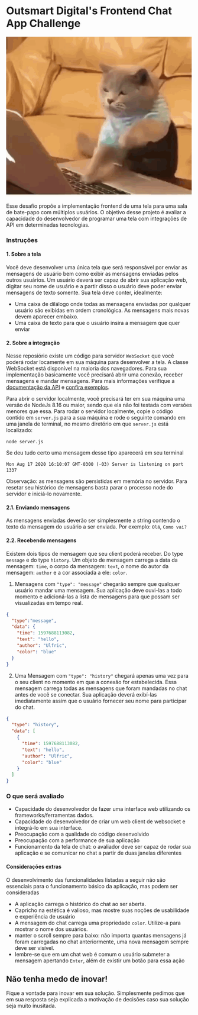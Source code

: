 # Outsmart Digital's Frontend Chat App Challenge

![Alt Text](./tenor.gif)

Esse desafio propõe a implementação frontend de uma tela para uma sala de bate-papo 
com múltiplos usuários. O objetivo desse projeto é avaliar a capacidade do desenvolvedor de 
programar uma tela com integrações de API em determinadas tecnologias.

### Instruções
#### 1. Sobre a tela
Você deve desenvolver uma única tela que será responsável por enviar as mensagens de usuário
bem como exibir as mensagens enviadas pelos outros usuários. Um usuário deverá ser capaz de abrir
sua aplicação web, digitar seu nome de usuário e a partir disso o usuário deve poder enviar mensagens
de texto somente. Sua tela deve conter, idealmente:
- Uma caixa de dilálogo onde todas as mensagens enviadas por qualquer usuário são exibidas em ordem cronológica. As mensagens mais novas devem aparecer embaixo.
- Uma caixa de texto para que o usuário insira a mensagem que quer enviar

#### 2. Sobre a integração

Nesse reposiório existe um código para servidor `WebSocket` que você poderá rodar locamente
em sua máquina para desenvolver a tela. 
A classe WebSocket está disponível na maioria dos navegadores. Para sua implementação basicamente você
precisará abrir uma conexão, receber mensagens e mandar mensagens. Para mais informações verifique a
[documentação da API](https://developer.mozilla.org/pt-BR/docs/Web/API/WebSocket) e [confira exemplos](https://developer.mozilla.org/en-US/docs/Web/API/WebSockets_API/Writing_WebSocket_client_applications).

Para abrir o servidor localmente, você precisará ter em sua
máquina uma versão de NodeJs 8.16 ou maior, sendo que ela não foi testada com versões menores que essa.
Para rodar o servidor localmente, copie o código contido em `server.js` para a sua máquina e rode o seguinte comando
em uma janela de terminal, no mesmo diretório em que `server.js` está localizado:
```
node server.js
```
Se deu tudo certo uma mensagem desse tipo aparecerá em seu terminal
```
Mon Aug 17 2020 16:10:07 GMT-0300 (-03) Server is listening on port 1337
```

Observação: as mensagens são persistidas em memória no servidor. Para resetar seu histórico de 
mensagens basta parar o processo node do servidor e iniciá-lo novamente.

#### 2.1. Enviando mensagens
As mensagens enviadas deverão ser simplesmente a string contendo o texto da mensagem do usuário a
ser enviada.
Por exemplo: `Olá`, `Como vai?`

#### 2.2. Recebendo mensagens
Existem dois tipos de mensagem que seu client poderá receber. Do type `message` e do type `history`.
Um objeto de mensagem carrega a data da mensagem: `time`, o corpo da mensagem: `text`, o nome do autor da mensagem:
`author` e a cor associada a ele: `color`.

1. Mensagens com `"type": "message"` chegarão sempre que qualquer usuário mandar uma mensagem. 
Sua aplicação deve ouvi-las a todo momento e adicioná-las a lista de mensagens 
para que possam ser visualizadas em tempo real.
```json
{
  "type":"message", 
  "data": { 
    "time": 1597688113082, 
    "text": "hello", 
    "author": "Ulfric", 
    "color": "blue"
  }
}
```

2. Uma Mensagem com `"type": "history"` chegará apenas uma vez para o seu client no momento em 
que a conexão for estabelecida. Essa mensagem carrega todas as mensagens que 
foram mandadas no chat antes de você se conectar. Sua aplicação deverá exibí-las imediatamente assim
que o usuário fornecer seu nome para participar do chat.
```json
{
  "type": "history", 
  "data": [
    { 
      "time": 1597688113082, 
      "text": "hello", 
      "author": "Ulfric", 
      "color": "blue"
    }
  ] 
}
``` 

### O que será avaliado
- Capacidade do desenvolvedor de fazer uma interface web utilizando os frameworks/ferramentas dados.
- Capacidade do desenvolvedor de criar um web client de websocket e integrá-lo em sua interface.
- Preocupação com a qualidade do código desenvolvido
- Preocupação com a performance de sua aplicação
- Funcionamento da tela de chat: o avaliador deve ser capaz de rodar sua aplicação e se comunicar no chat a partir de duas janelas diferentes

#### Considerações extras
O desenvolvimento das funcionalidades listadas a seguir não são essenciais para o funcionamento básico
da aplicação, mas podem ser consideradas
- A aplicação carrega o histórico do chat ao ser aberta.
- Capricho na estética é valioso, mas mostre suas noções de usabilidade e experiência de usuário 
- A mensagem do chat carrega uma propriedade `color`. Utilize-a para mostrar o nome dos usuários.
- manter o scroll sempre para baixo: não importa quantas mensagens
já foram carregadas no chat anteriormente, uma nova mensagem sempre deve ser visível. 
- lembre-se que em um chat web é comum o usuário submeter a mensagem apertando `Enter`, além de existir
um botão para essa ação

## Não tenha medo de inovar!
Fique a vontade para inovar em sua solução. Simplesmente pedimos que em sua resposta seja explicada 
a motivação de decisões caso sua solução seja muito inusitada. 

